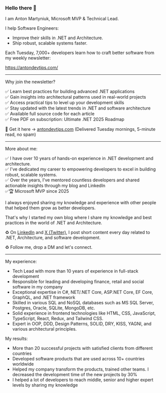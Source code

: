### Hello there 👋

I am Anton Martyniuk, Microsoft MVP & Technical Lead.

I help Software Engineers:
- Improve their skills in .NET and Architecture.
- Ship robust, scalable systems faster.

Each Tuesday, 7,000+ developers learn how to craft better software from my weekly newsletter:

https://antondevtips.com/

---

Why join the newsletter?

✅ Learn best practices for building advanced .NET applications\
✅ Gain insights into architectural patterns used in real-world projects\
✅ Access practical tips to level up your development skills\
✅ Stay updated with the latest trends in .NET and software architecture\
✅ Available full source code for each article\
✅ Free PDF on subscription: Ultimate .NET 2025 Roadmap

📩 Get it here → [antondevtips.com](https://antondevtips.com/?utm_source=github&utm_medium=social&utm_campaign=github)
(Delivered Tuesday mornings, 5-minute read, no spam)

---

More about me:

✅ I have over 10 years of hands-on experience in .NET development and architecture.\
✅ I've dedicated my career to empowering developers to excel in building robust, scalable systems.\
✅ Over the years, I've mentored countless developers and shared actionable insights through my blog and LinkedIn\
✅🏆 Microsoft MVP since 2025

I always enjoyed sharing my knowledge and experience with other people that helped them grow as better developers.

That's why I started my own blog where I share my knowledge and best practices in the world of .NET and Architecture.

♻️ On [LinkedIn](https://www.linkedin.com/in/anton-martyniuk/) and [X (Twitter)](https://x.com/AntonMartyniuk), I post short content every day related to .NET, Architecture, and software development.

♻️ Follow me, drop a DM and let's connect.

---

My experience:
- Tech Lead with more than 10 years of experience in full-stack development
- Responsible for leading and developing finance, retail and social software in my company
- Exceptional expertise in C#, NET/.NET Core, ASP.NET Core, EF Core, GraphQL, and .NET framework
- Skilled in various SQL and NoSQL databases such as MS SQL Server, Postgres, Oracle, SQLite, MongoDB, etc. 
- Solid experience in frontend technologies like HTML, CSS, JavaScript, TypeScript, React, Redux, and Tailwind CSS.
- Expert in OOP, DDD, Design Patterns, SOLID, DRY, KISS, YAGNI, and various architectural principles.

My results:
- More than 20 successful projects with satisfied clients from different countries
- Developed software products that are used across 10+ countries worldwide
- Helped my company transform the products, trained other teams. I decreased the development time of the new projects by 30%
- I helped a lot of developers to reach middle, senior and higher expert levels by sharing my knowledge
